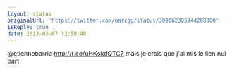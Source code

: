 ```yaml
---
layout: status
originalUrl: 'https://twitter.com/marcgg/status/309662385944268800'
isReply: true
date: 2013-03-07 13:50:40
---
```


@etiennebarrie http://t.co/uHKskdQTC7 mais je crois que j'ai mis le lien nul part

